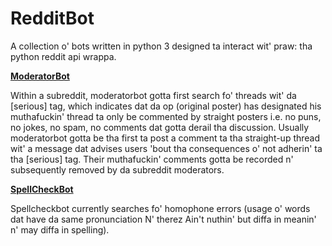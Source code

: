  RedditBot
===========

A collection o' bots written in python 3 designed ta interact wit' praw: tha python reddit api wrappa.

[**ModeratorBot**](https://github.com/gabriellim/RedditBot/blob/master/ModeratorBot/ModeratorBot.py)

Within a subreddit, moderatorbot gotta first search fo' threads wit' da [serious] tag, which indicates dat da op (original poster) has designated his muthafuckin' thread ta only be commented by straight posters i.e. no puns, no jokes, no spam, no comments dat gotta derail tha discussion. Usually moderatorbot gotta be tha first ta post a comment ta tha straight-up thread wit' a message dat advises users 'bout tha consequences o' not adherin' ta tha [serious] tag. Their muthafuckin' comments gotta be recorded n' subsequently removed by da subreddit moderators.

[**SpellCheckBot**](https://github.com/gabriellim/RedditBot/blob/master/SpellCheckBot/SpellCheckBot.py)

Spellcheckbot currently searches fo' homophone errors (usage o' words dat have da same pronunciation N' therez Ain't nuthin' but diffa in meanin' n' may diffa in spelling).
